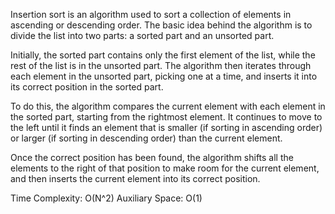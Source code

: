 Insertion sort is an algorithm used to sort a collection of elements in ascending or descending order. The basic idea behind the algorithm is to divide the list into two parts: a sorted part and an unsorted part.

Initially, the sorted part contains only the first element of the list, while the rest of the list is in the unsorted part. The algorithm then iterates through each element in the unsorted part, picking one at a time, and inserts it into its correct position in the sorted part.

To do this, the algorithm compares the current element with each element in the sorted part, starting from the rightmost element. It continues to move to the left until it finds an element that is smaller (if sorting in ascending order) or larger (if sorting in descending order) than the current element.

Once the correct position has been found, the algorithm shifts all the elements to the right of that position to make room for the current element, and then inserts the current element into its correct position.

Time Complexity: O(N^2) 
Auxiliary Space: O(1)
